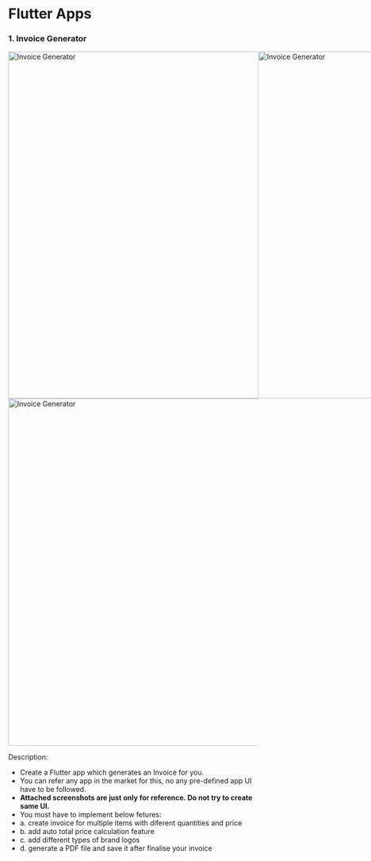 # Flutter Apps

### 1. Invoice Generator

<div style="display: flex;">
  <img src="https://user-images.githubusercontent.com/29592628/206408709-49643964-2f4e-4d36-bd84-75340f92e4bf.png" height="700" alt="Invoice Generator">
  <img src="https://user-images.githubusercontent.com/29592628/206408807-cf8724c3-0d59-4a62-be8f-6e1e64b22a85.png" height="700" alt="Invoice Generator">
  <img src="https://user-images.githubusercontent.com/29592628/206408815-649122fb-2102-47a2-9169-0c2bd19fa690.png" height="700" alt="Invoice Generator">

  <img src="https://user-images.githubusercontent.com/29592628/206408822-93366290-c608-4707-9d23-133fa4841d06.png" height="700" alt="Invoice Generator">
  <img src="https://user-images.githubusercontent.com/29592628/206408826-c275005d-8e54-48c8-a399-38ea43a15e56.png" height="700" alt="Invoice Generator">
  <img src="https://user-images.githubusercontent.com/29592628/206408830-81894ffe-baff-47a4-bc13-d2943ad6a81f.png" height="700" alt="Invoice Generator">

  <img src="https://user-images.githubusercontent.com/29592628/206408834-04602587-242a-4b87-9ff0-04eb4f6c9f34.png" height="700" alt="Invoice Generator">
  <img src="https://user-images.githubusercontent.com/29592628/206408842-c7aaaaa3-0771-48a2-93d2-48aba0c82a46.png" height="700" alt="Invoice Generator">
  <img src="https://user-images.githubusercontent.com/29592628/206408846-20c7e7d2-4dd5-4bc6-b165-313549911f89.png" height="700" alt="Invoice Generator">
</div>

<img src="https://user-images.githubusercontent.com/29592628/206408848-c8f2252b-0b04-4cc0-93d2-43865afd70e2.png" height="700" alt="Invoice Generator">

Description:
- Create a Flutter app which generates an Invoice for you. 
- You can refer any app in the market for this, no any pre-defined app UI have to be followed.
- <strong>Attached screenshots are just only for reference. Do not try to create same UI.</strong>
- You must have to implement below fetures: 
- a. create invoice for multiple items with diferent quantities and price
- b. add auto total price calculation feature
- c. add different types of brand logos
- d. generate a PDF file and save it after finalise your invoice
